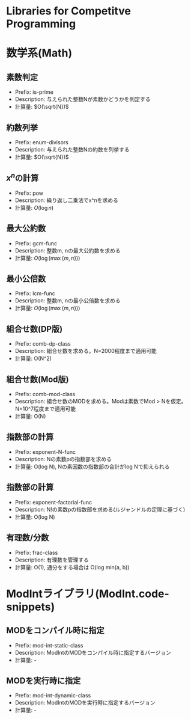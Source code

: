 # Libraries for Competitve Programming

# 数学系(Math)

## 素数判定

* Prefix: is-prime
* Description: 与えられた整数Nが素数かどうかを判定する
* 計算量: $O(\sqrt{N})$

## 約数列挙
* Prefix: enum-divisors
* Description: 与えられた整数Nの約数を列挙する
* 計算量: $O(\sqrt{N})$

## $x^n$の計算
* Prefix: pow
* Description: 繰り返し二乗法でx^nを求める 
* 計算量: $O(\log n)$

## 最大公約数
* Prefix: gcm-func
* Description: 整数m, nの最大公約数を求める
* 計算量: $O(\log(\max\{m, n\}))$

## 最小公倍数
* Prefix: lcm-func
* Description: 整数m, nの最小公倍数を求める
* 計算量: $O(\log(\max\{m, n\}))$

## 組合せ数(DP版)
* Prefix: comb-dp-class
* Description: 組合せ数を求める。N=2000程度まで適用可能
* 計算量: O(N^2)

## 組合せ数(Mod版)
* Prefix: comb-mod-class
* Description: 組合せ数のMODを求める。Modは素数でMod > Nを仮定。N=10^7程度まで適用可能
* 計算量: O(N)

## 指数部の計算
* Prefix: exponent-N-func
* Description: Nの素数pの指数部を求める
* 計算量: O(log N), Nの素因数の指数部の合計がlog Nで抑えられる

## 指数部の計算
* Prefix: exponent-factorial-func
* Description: N!の素数pの指数部を求める(ルジャンドルの定理に基づく)
* 計算量: O(log N)

## 有理数/分数
* Prefix: frac-class
* Description: 有理数を管理する
* 計算量: O(1), 通分をする場合は O(log min(a, b))

# ModIntライブラリ(ModInt.code-snippets)
## MODをコンパイル時に指定
* Prefix: mod-int-static-class
* Description: ModIntのMODをコンパイル時に指定するバージョン
* 計算量: -

## MODを実行時に指定
* Prefix: mod-int-dynamic-class
* Description: ModIntのMODを実行時に指定するバージョン
* 計算量: -

